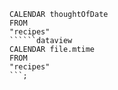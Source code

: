 ```dataview
CALENDAR thoughtOfDate
FROM
"recipes"
``````dataview
CALENDAR file.mtime
FROM
"recipes"
```;
